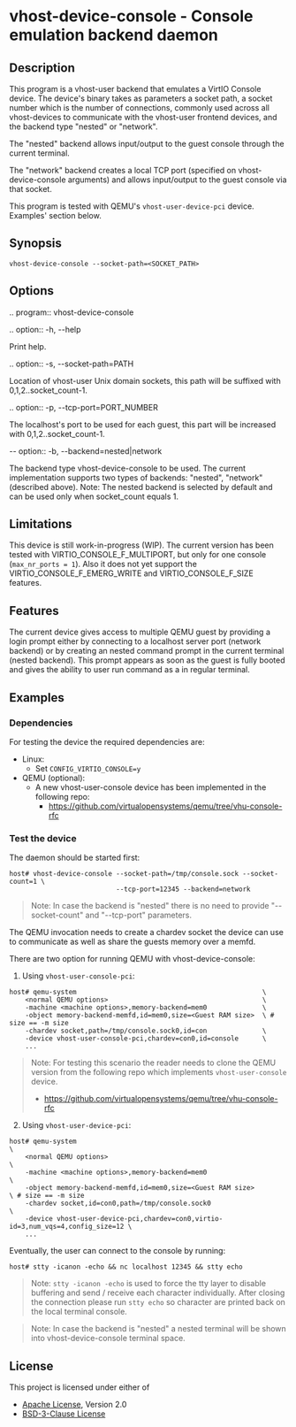 # vhost-device-console - Console emulation backend daemon

## Description

This program is a vhost-user backend that emulates a VirtIO Console device.
The device's binary takes as parameters a socket path, a socket number which
is the number of connections, commonly used across all vhost-devices to
communicate with the vhost-user frontend devices, and the backend type
"nested" or "network".

The "nested" backend allows input/output to the guest console through the
current terminal.

The "network" backend creates a local TCP port (specified on vhost-device-console
arguments) and allows input/output to the guest console via that socket.

This program is tested with QEMU's `vhost-user-device-pci` device.
Examples' section below.

## Synopsis
```text
vhost-device-console --socket-path=<SOCKET_PATH>
```

## Options

.. program:: vhost-device-console

.. option:: -h, --help

  Print help.

.. option:: -s, --socket-path=PATH

  Location of vhost-user Unix domain sockets, this path will be suffixed with
  0,1,2..socket_count-1.

.. option:: -p, --tcp-port=PORT_NUMBER

 The localhost's port to be used for each guest, this part will be increased with
 0,1,2..socket_count-1.

-- option:: -b, --backend=nested|network

  The backend type vhost-device-console to be used. The current implementation
  supports two types of backends: "nested", "network" (described above).
  Note: The nested backend is selected by default and can be used only when
        socket_count equals 1.

## Limitations

This device is still work-in-progress (WIP). The current version has been tested
with VIRTIO_CONSOLE_F_MULTIPORT, but only for one console (`max_nr_ports = 1`).
Also it does not yet support the VIRTIO_CONSOLE_F_EMERG_WRITE and
VIRTIO_CONSOLE_F_SIZE features.

## Features

The current device gives access to multiple QEMU guest by providing a login prompt
either by connecting to a localhost server port (network backend) or by creating an
nested command prompt in the current terminal (nested backend). This prompt appears
as soon as the guest is fully booted and gives the ability to user run command as a
in regular terminal.

## Examples

### Dependencies
For testing the device the required dependencies are:
- Linux:
    - Set `CONFIG_VIRTIO_CONSOLE=y`
- QEMU (optional):
    - A new vhost-user-console device has been implemented in the following repo:
      - https://github.com/virtualopensystems/qemu/tree/vhu-console-rfc


### Test the device

The daemon should be started first:
```shell
host# vhost-device-console --socket-path=/tmp/console.sock --socket-count=1 \
                           --tcp-port=12345 --backend=network
```
>Note: In case the backend is "nested" there is no need to provide
       "--socket-count" and "--tcp-port" parameters.

The QEMU invocation needs to create a chardev socket the device can
use to communicate as well as share the guests memory over a memfd.

There are two option for running QEMU with vhost-device-console:

1) Using `vhost-user-console-pci`:
```text
host# qemu-system                                               \
    <normal QEMU options>                                       \
    -machine <machine options>,memory-backend=mem0              \
    -object memory-backend-memfd,id=mem0,size=<Guest RAM size>  \ # size == -m size
    -chardev socket,path=/tmp/console.sock0,id=con              \
    -device vhost-user-console-pci,chardev=con0,id=console      \
    ...
```

> Note: For testing this scenario the reader needs to clone the QEMU version from the following repo
>       which implements `vhost-user-console` device.
> - https://github.com/virtualopensystems/qemu/tree/vhu-console-rfc

2) Using `vhost-user-device-pci`:
```text
host# qemu-system                                                                   \
    <normal QEMU options>                                                           \
    -machine <machine options>,memory-backend=mem0                                  \
    -object memory-backend-memfd,id=mem0,size=<Guest RAM size>                      \ # size == -m size
    -chardev socket,id=con0,path=/tmp/console.sock0                                 \
    -device vhost-user-device-pci,chardev=con0,virtio-id=3,num_vqs=4,config_size=12 \
    ...
```

Eventually, the user can connect to the console by running:
```test
host# stty -icanon -echo && nc localhost 12345 && stty echo
```

>Note: `stty -icanon -echo` is used to force the tty layer to disable buffering and send / receive each character individually. After closing the connection please run `stty echo` so character are printed back on the local terminal console.

>Note: In case the backend is "nested" a nested terminal will be shown into
       vhost-device-console terminal space.

## License

This project is licensed under either of

- [Apache License](http://www.apache.org/licenses/LICENSE-2.0), Version 2.0
- [BSD-3-Clause License](https://opensource.org/licenses/BSD-3-Clause)
